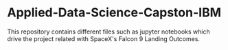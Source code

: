 # Applied-Data-Science-Capston-IBM
This repository contains different files such as jupyter notebooks which drive the project related with SpaceX's Falcon 9 Landing Outcomes.
